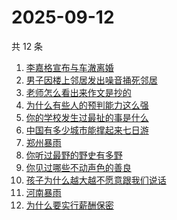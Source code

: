 # 2025-09-12

共 12 条

<!-- BEGIN -->
<!-- 最后更新时间 Fri Sep 12 2025 14:25:09 GMT+0800 (China Standard Time) -->

1. [李嘉格宣布与车澈离婚](https://www.zhihu.com/search?q=李嘉格宣布与车澈离婚)
1. [男子因楼上邻居发出噪音捅死邻居](https://www.zhihu.com/search?q=男子因楼上邻居发出噪音捅死邻居)
1. [老师怎么看出来作文是抄的](https://www.zhihu.com/search?q=老师怎么看出来作文是抄的)
1. [为什么有些人的预判能力这么强](https://www.zhihu.com/search?q=为什么有些人的预判能力这么强)
1. [你的学校发生过最扯的事是什么](https://www.zhihu.com/search?q=你的学校发生过最扯的事是什么)
1. [中国有多少城市能撑起来七日游](https://www.zhihu.com/search?q=中国有多少城市能撑起来七日游)
1. [郑州暴雨](https://www.zhihu.com/search?q=郑州暴雨)
1. [你听过最野的野史有多野](https://www.zhihu.com/search?q=你听过最野的野史有多野)
1. [你见过哪些不动声色的善良](https://www.zhihu.com/search?q=你见过哪些不动声色的善良)
1. [孩子为什么越大越不愿意跟我们说话](https://www.zhihu.com/search?q=孩子为什么越大越不愿意跟我们说话)
1. [河南暴雨](https://www.zhihu.com/search?q=河南暴雨)
1. [为什么要实行薪酬保密](https://www.zhihu.com/search?q=为什么要实行薪酬保密)

<!-- END -->

